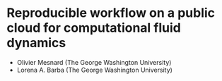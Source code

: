 # Reproducible workflow on a public cloud for computational fluid dynamics

* Olivier Mesnard (The George Washington University)
* Lorena A. Barba (The George Washington University)

